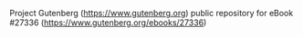 Project Gutenberg (https://www.gutenberg.org) public repository for eBook #27336 (https://www.gutenberg.org/ebooks/27336)
